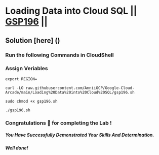# Loading Data into Cloud SQL || [GSP196](https://www.cloudskillsboost.google/focuses/1157?parent=catalog) ||

## Solution [here] ()

### Run the following Commands in CloudShell

### Assign Veriables
```
export REGION=
```
```
curl -LO raw.githubusercontent.com/AnniiGCP/Google-Cloud-Arcade/main/Loading%20Data%20into%20Cloud%20SQL/gsp196.sh

sudo chmod +x gsp196.sh

./gsp196.sh
```

### Congratulations 🎉 for completing the Lab !

##### *You Have Successfully Demonstrated Your Skills And Determination.*

#### *Well done!*

 

 
